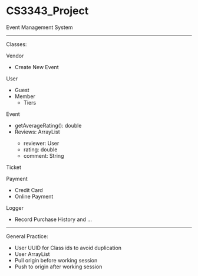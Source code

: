 # CS3343_Project

Event Management System

-------------------------------------------------------

Classes:

Vendor
- Create New Event

User
- Guest
- Member
	- Tiers

Event
- getAverageRating(): double
- Reviews: ArrayList<Review>
	- reviewer: User
	- rating: double
	- comment: String
	
Ticket

Payment
- Credit Card
- Online Payment

Logger
- Record Purchase History and ...

-------------------------------------------------------

General Practice:

- User UUID for Class ids to avoid duplication
- User ArrayList<T>
- Pull origin before working session
- Push to origin after working session
